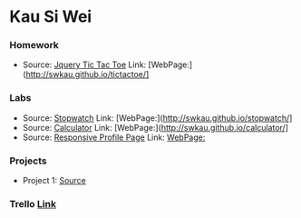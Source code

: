# Kau Si Wei


### Homework

* Source: [Jquery Tic Tac Toe](https://github.com/swkau/tictactoe.git)  Link: [WebPage:](http://swkau.github.io/tictactoe/]

### Labs

* Source: [Stopwatch](https://github.com/swkau/stopwatch.git)  Link: [WebPage:](http://swkau.github.io/stopwatch/]
* Source: [Calculator](https://github.com/swkau/calculator.git)  Link: [WebPage:](http://swkau.github.io/calculator/]
* Source: [Responsive Profile Page](https://github.com/swkau/swkau.github.io)  Link: [WebPage:](http://swkau.github.io/)

### Projects

* Project 1: [Source](https://github.com/swkau/project1)

### Trello [Link](https://trello.com/b/sBve3KS4)

